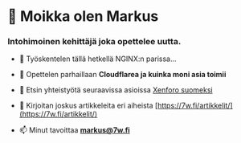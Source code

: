 <h1>👋 Moikka olen Markus</h1>
<h3>Intohimoinen kehittäjä joka opettelee uutta.</h3>

- 🔭 Työskentelen tällä hetkellä NGINX:n parissa...

- 🌱 Opettelen parhaillaan **Cloudflarea ja kuinka moni asia toimii**

- 👯 Etsin yhteistyötä seuraavissa asioissa [Xenforo suomeksi](https://github.com/Markus-7w/XenForo-suomeksi)

- 📝 Kirjoitan joskus artikkeleita eri aiheista [https://7w.fi/artikkelit/](https://7w.fi/artikkelit/)

- 📫 Minut tavoittaa **markus@7w.fi**
